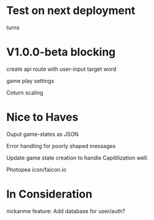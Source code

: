# Test on next deployment

turns 

# V1.0.0-beta blocking

create api route with user-input target word

game play settings

Coturn scaling 


# Nice to Haves

Ouput game-states as JSON

Error handling for poorly shaped messages

Update game state creation to handle Capitilization well.

Photopea icon/faicon.io 

# In Consideration

nickanme feature: Add database for user/auth?
